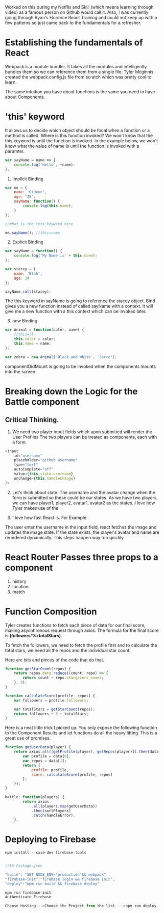 Worked on this during my Netflix and Skill (which means learning through video) as a famous person on Github would call it. Also, I was currently going through Ryan's Florence React Training and could not keep up with a few patterns so just came back to the fundamentals for a refresher. 

# Establishing the fundamentals of React

Webpack is a module bundler. It takes all the modules and intelligently bundles
them so we can reference them from a single file. Tyler Mcginnis created the webpack.config.js file from scratch which was pretty cool to learn. 

The same intuition you have about functions is the same you need to have about
Components.

# 'this' keyword

It allows us to decide which object should be focal
when a function or a method is called. Where is this function invoked? We won't know that the this keyword is
until the function is invoked. In the example below, we won't know what the value of name is until
the function is invoked with a paramter.

```javascript
var sayName = name => {
	console.log('Hello', +name);
};
```

1. Implicit Binding

```javascript
var me = {
	name: 'Gideon',
	age: '25',
	sayName: function() {
		console.log(this.name);
	}
};

//What is the this keyword here

me.sayName(); //this===me
```

2. Explicit Binding

```javascript
var sayName = function() {
	console.log('My Name is' + this.name);
};

var stacey = {
	name: 'Blah',
	age: 34
};

sayName.call(stacey);
```

The this keyword in sayName is going to reference the stacey object.
Bind gives you a new function instead of called sayName with a context. It will give me a new function with a this context which can be invoked later.

3. new Binding

```javascript
var Animal = function(color, name) {
	//this={}
	this.color = color;
	this.name = name;
};

var zebra = new Animal('Black and White', 'Zorro');
```
componentDidMount is going to be invoked when the components mounts into the screen.

# Breaking down the Logic for the Battle component

## Critical Thinking.

1. We need two player input fields which upon submitted will render the User Profiles
   The two players can be treated as components, each with a form.

```javascript
<input
	id="username"
	placeholder="github username"
	type="text"
	autoComplete="off"
	value={this.state.username}
	onChange={this.handleChange}
/>
```

2. Let's think about state. The username and the avatar change when the form is submitted so these could be our states. As we have two players, we can have player1, player2, avatar1, avatar2 as the states. I love how Tyler makes use of the

3. I love how fast React is. For Example:

The user enter the username in the input field, react fetches the image and updates the image state. If the state exists, the player's avatar and name are renndered dynamically. This steps happen way too quickly.

# React Router Passes three props to a component

1. history
2. location
3. match

# Function Composition

Tyler creates functions to fetch each piece of data for our final score, making asycnhronous request through axios.
The formula for the final score is **(followers\*3+totalStars)**.

To fetch the followers, we need to fetch the profile first and to calculate the total stars, we need all the repos and the individual star count.

Here are bits and pieces of the code that do that.

```javascript
function getStarCount(repos) {
	return repos.data.reduce((count, repo) => {
		return count + repo.stargazers_count;
	}, 0);
}

function calculateScore(profile, repos) {
	var followers = profile.followers;

	var totalStars = getStarCount(repos);
	return followers * 3 + totalStars;
}
```

Here is a neat little trick I picked up. You only expose the following function to the Component Results and let functions do all the heavy lifting. This is a great use of promises.

```javascript
function getUserData(player) {
	return axios.all([getProfile(player), getRepos(player)]).then(data => {
		var profile = data[0];
		var repos = data[1];
		return {
			profile: profile,
			score: calculateScore(profile, repos)
		};
	});
}

battle: function(players) {
		return axios
			.all(players.map(getUserData))
			.then(sortPlayers)
			.catch(handleError);
	},


```


# Deploying to Firebase

 ```javascript
 npm install --save-dev firebase-tools


 //In Package.json

 "build": "SET NODE_ENV='production'&& webpack",
 "firebase-init":"firebase login && firebase init",
 "deploy":"npm run build && firebase deploy"

 npm run firebase-init
 Authenticate Firebase

 Choose Hosting--->Choose the Project from the list---->npm run deploy

 ```
